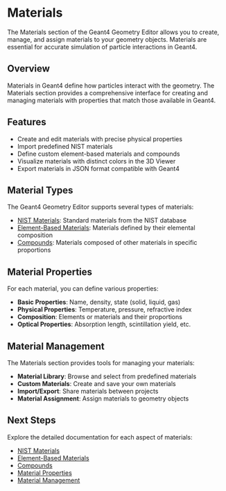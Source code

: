 # Materials

The Materials section of the Geant4 Geometry Editor allows you to create, manage, and assign materials to your geometry objects. Materials are essential for accurate simulation of particle interactions in Geant4.

## Overview

Materials in Geant4 define how particles interact with the geometry. The Materials section provides a comprehensive interface for creating and managing materials with properties that match those available in Geant4.

## Features

- Create and edit materials with precise physical properties
- Import predefined NIST materials
- Define custom element-based materials and compounds
- Visualize materials with distinct colors in the 3D Viewer
- Export materials in JSON format compatible with Geant4

## Material Types

The Geant4 Geometry Editor supports several types of materials:

- [NIST Materials](nist-materials.md): Standard materials from the NIST database
- [Element-Based Materials](element-based.md): Materials defined by their elemental composition
- [Compounds](compounds.md): Materials composed of other materials in specific proportions

## Material Properties

For each material, you can define various properties:

- **Basic Properties**: Name, density, state (solid, liquid, gas)
- **Physical Properties**: Temperature, pressure, refractive index
- **Composition**: Elements or materials and their proportions
- **Optical Properties**: Absorption length, scintillation yield, etc.

## Material Management

The Materials section provides tools for managing your materials:

- **Material Library**: Browse and select from predefined materials
- **Custom Materials**: Create and save your own materials
- **Import/Export**: Share materials between projects
- **Material Assignment**: Assign materials to geometry objects

## Next Steps

Explore the detailed documentation for each aspect of materials:

- [NIST Materials](nist-materials.md)
- [Element-Based Materials](element-based.md)
- [Compounds](compounds.md)
- [Material Properties](material-properties.md)
- [Material Management](material-management.md)
